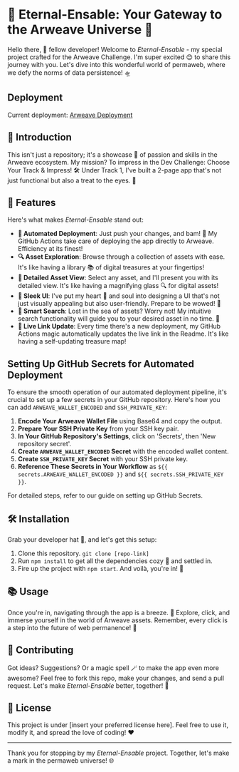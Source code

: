 # 🌟 Eternal-Ensable: Your Gateway to the Arweave Universe 🌌

Hello there, 🚀 fellow developer! Welcome to *Eternal-Ensable* - my special project crafted for the Arweave Challenge. I'm super excited 😊 to share this journey with you. Let's dive into this wonderful world of permaweb, where we defy the norms of data persistence! 🛸

## Deployment

Current deployment: [Arweave Deployment]()

## 📖 Introduction

This isn't just a repository; it's a showcase 🎨 of passion and skills in the Arweave ecosystem. My mission? To impress in the Dev Challenge: Choose Your Track & Impress! 🛠️ Under Track 1, I've built a 2-page app that's not just functional but also a treat to the eyes. 🌈

## 🌈 Features

Here's what makes *Eternal-Ensable* stand out:

- **🚀 Automated Deployment**: Just push your changes, and bam! 🎉 My GitHub Actions take care of deploying the app directly to Arweave. Efficiency at its finest!
- **🔍 Asset Exploration**: Browse through a collection of assets with ease. It's like having a library 📚 of digital treasures at your fingertips!
- **👀 Detailed Asset View**: Select any asset, and I'll present you with its detailed view. It's like having a magnifying glass 🔍 for digital assets!
- **🎨 Sleek UI**: I've put my heart 💖 and soul into designing a UI that's not just visually appealing but also user-friendly. Prepare to be wowed! 🌟
- **🔎 Smart Search**: Lost in the sea of assets? Worry not! My intuitive search functionality will guide you to your desired asset in no time. 🧭
- **🔗 Live Link Update**: Every time there's a new deployment, my GitHub Actions magic automatically updates the live link in the Readme. It's like having a self-updating treasure map!

## Setting Up GitHub Secrets for Automated Deployment

To ensure the smooth operation of our automated deployment pipeline, it's crucial to set up a few secrets in your GitHub repository. Here's how you can add `ARWEAVE_WALLET_ENCODED` and `SSH_PRIVATE_KEY`:

1. **Encode Your Arweave Wallet File** using Base64 and copy the output.
2. **Prepare Your SSH Private Key** from your SSH key pair.
3. **In Your GitHub Repository's Settings**, click on 'Secrets', then 'New repository secret'.
4. **Create `ARWEAVE_WALLET_ENCODED` Secret** with the encoded wallet content.
5. **Create `SSH_PRIVATE_KEY` Secret** with your SSH private key.
6. **Reference These Secrets in Your Workflow** as `${{ secrets.ARWEAVE_WALLET_ENCODED }}` and `${{ secrets.SSH_PRIVATE_KEY }}`.

For detailed steps, refer to our guide on setting up GitHub Secrets.

## 🛠 Installation

Grab your developer hat 🧢, and let's get this setup:

1. Clone this repository. `git clone [repo-link]`
2. Run `npm install` to get all the dependencies cozy 🛌 and settled in.
3. Fire up the project with `npm start`. And voilà, you're in! 🎉

## 📚 Usage

Once you're in, navigating through the app is a breeze. 💨 Explore, click, and immerse yourself in the world of Arweave assets. Remember, every click is a step into the future of web permanence! 🚀

## 👐 Contributing

Got ideas? Suggestions? Or a magic spell 🪄 to make the app even more awesome? Feel free to fork this repo, make your changes, and send a pull request. Let's make *Eternal-Ensable* better, together! 🤝

## 📜 License

This project is under [insert your preferred license here]. Feel free to use it, modify it, and spread the love of coding! ❤️

---

Thank you for stopping by my *Eternal-Ensable* project. Together, let's make a mark in the permaweb universe! 🌐
